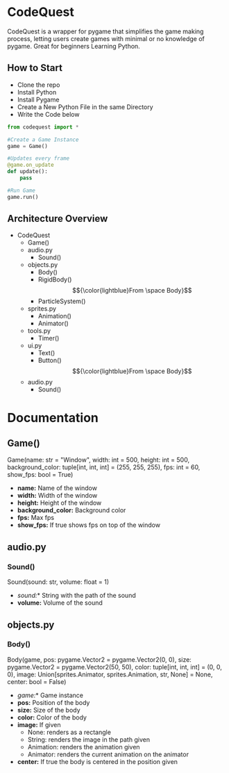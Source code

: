 # CodeQuest

  CodeQuest is a wrapper for pygame that simplifies the game making process, letting users create games with minimal or no knowledge of pygame. Great for beginners Learning Python.

## How to Start

  * Clone the repo
  * Install Python
  * Install Pygame
  * Create a New Python File in the same Directory
  * Write the Code below

```py
from codequest import *

#Create a Game Instance
game = Game()

#Updates every frame
@game.on_update
def update():
    pass

#Run Game
game.run()
```

## Architecture Overview

  * CodeQuest
    * Game()
    * audio.py
      * Sound()
    * objects.py
      * Body()
      * RigidBody() $${\color{lightblue}From \space Body}$$
      * ParticleSystem()
    * sprites.py
      * Animation()
      * Animator()
    * tools.py
      * Timer()
    * ui.py
      * Text()
      * Button() $${\color{lightblue}From \space Body}$$
    * audio.py
      * Sound()


# Documentation

## Game()

Game(name: str = "Window", width: int = 500, height: int = 500, background_color: tuple[int, int, int] = (255, 255, 255), fps: int = 60, show_fps: bool = True)

  * **name:** Name of the window
  * **width:** Width of the window
  * **height:** Height of the window
  * **background_color:** Background color
  * **fps:** Max fps
  * **show_fps:** If true shows fps on top of the window

## audio.py

### Sound()

Sound(sound: str, volume: float = 1)

  * **sound*:** String with the path of the sound
  * **volume:** Volume of the sound

## objects.py

### Body()

Body(game, pos: pygame.Vector2 = pygame.Vector2(0, 0), size: pygame.Vector2 = pygame.Vector2(50, 50), color: tuple[int, int, int] = (0, 0, 0), image: Union[sprites.Animator, sprites.Animation, str, None] = None, center: bool = False)

  * **game*:** Game instance
  * **pos:** Position of the body
  * **size:** Size of the body
  * **color:** Color of the body
  * **image:** If given
    * None: renders as a rectangle
    * String: renders the image in the path given
    * Animation: renders the animation given
    * Animator: renders the current animation on the animator
  * **center:** If true the body is centered in the position given
  